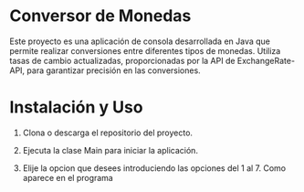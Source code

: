 # Conversor de Monedas
Este proyecto es una aplicación de consola desarrollada en Java que permite realizar 
conversiones entre diferentes tipos de monedas. Utiliza tasas de cambio actualizadas,
proporcionadas por la API de ExchangeRate-API, para garantizar precisión en las conversiones.

# Instalación y Uso
1) Clona o descarga el repositorio del proyecto.

2) Ejecuta la clase Main para iniciar la aplicación.
   
3) Elije la opcion que desees introduciendo las opciones del 1 al 7. Como aparece en el programa
